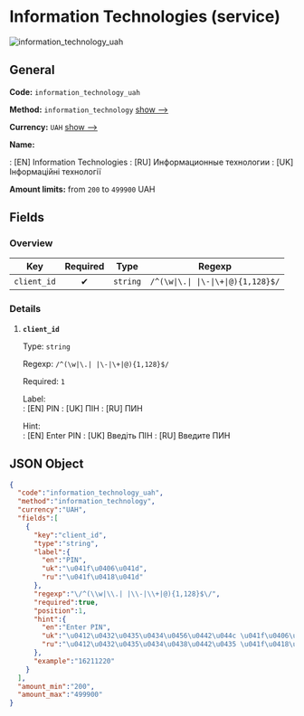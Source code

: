 
# Information Technologies (service) 
![information_technology_uah](https://static.openfintech.io/payout_methods/information_technology_uah/logo.svg?w=400&c=v0.59.26#w24)  

## General 
 
**Code:** `information_technology_uah` 
 
**Method:** `information_technology` [show -->](/payout-methods/information_technology/) 
 
**Currency:** `UAH` [show -->](/currencies/UAH/) 
 
**Name:** 
 
:	[EN] Information Technologies 
:	[RU] Информационные технологии 
:	[UK] Інформаційні технології 
 
**Amount limits:** from `200` to `499900` UAH 

## Fields 

### Overview 

|Key|Required|Type|Regexp| 
|:---:|:---:|:---:|:---:| 
|`client_id`|✔|`string`|`/^(\w\|\.\| \|\-\|\+\|@){1,128}$/`| 
 

### Details 
 
1. **`client_id`** 
 
	Type: `string` 
 
	Regexp: `/^(\w|\.| |\-|\+|@){1,128}$/` 
 
	Required: `1` 
 
	Label:  
	: [EN] PIN 
	: [UK] ПІН 
	: [RU] ПИН 
 
	Hint:  
	: [EN] Enter PIN 
	: [UK] Введіть ПІН 
	: [RU] Введите ПИН 
 

## JSON Object 

```json
{
  "code":"information_technology_uah",
  "method":"information_technology",
  "currency":"UAH",
  "fields":[
    {
      "key":"client_id",
      "type":"string",
      "label":{
        "en":"PIN",
        "uk":"\u041f\u0406\u041d",
        "ru":"\u041f\u0418\u041d"
      },
      "regexp":"\/^(\\w|\\.| |\\-|\\+|@){1,128}$\/",
      "required":true,
      "position":1,
      "hint":{
        "en":"Enter PIN",
        "uk":"\u0412\u0432\u0435\u0434\u0456\u0442\u044c \u041f\u0406\u041d",
        "ru":"\u0412\u0432\u0435\u0434\u0438\u0442\u0435 \u041f\u0418\u041d"
      },
      "example":"16211220"
    }
  ],
  "amount_min":"200",
  "amount_max":"499900"
}
```  
